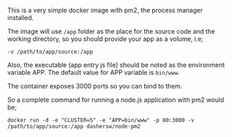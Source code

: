This is a very simple docker image with pm2, the process manager installed.

The image will use `/app` folder as the place for the source code and the working directory, so you should provide your app as a volume, i.e;

    -v /path/to/app/source:/app

Also, the executable (app entry js file) should be noted as the environment variable APP. The default value for APP variable is `bin/www`.

The container exposes 3000 ports so you can bind to them.

So a complete command for running a node.js application with pm2 would be;

    docker run -d -e "CLUSTER=5" -e "APP=bin/www" -p 80:3000 -v /path/to/app/source:/app dashersw/node-pm2
